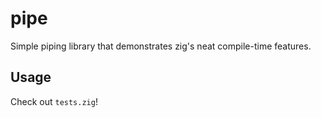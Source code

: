 # pipe

Simple piping library that demonstrates zig's neat compile-time features.

## Usage

Check out `tests.zig`!
